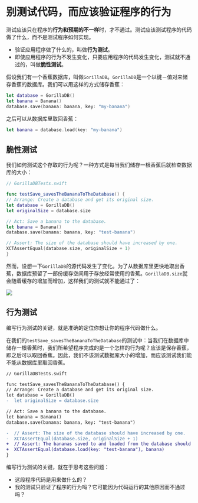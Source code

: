 # 别测试代码，而应该验证程序的行为

测试应该只在程序的**行为和预期的不一样**时，才不通过。测试应该测试程序的代码做了什么，而不是测试程序如何实现。

- 验证应用程序做了什么的，叫做**行为测试**。
- 即使应用程序的行为不发生变化，只要应用程序的代码发生变化，测试就不通过的，叫做**脆性测试**。

假设我们有一个香蕉数据库，叫做`GorillaDB`。`GorillaDB`是一个以键－值对来储存香蕉的数据库。我们可以用这样的方式储存香蕉：

```swift
let database = GorillaDB()
let banana = Banana()
database.save(banana: banana, key: "my-banana")
```

之后可以从数据库里取回香蕉：

```swift
let banana = database.load(key: "my-banana")
```

## 脆性测试

我们如何测试这个存取的行为呢？一种方式是每当我们储存一根香蕉后就检查数据库的大小：

```swift
// GorillaDBTests.swift

func testSave_savesTheBananaToTheDatabase() {
// Arrange: Create a database and get its original size.
let database = GorillaDB()
let originalSize = database.size

// Act: Save a banana to the database.
let banana = Banana()
database.save(banana: banana, key: "test-banana")

// Assert: The size of the database should have increased by one.
XCTAssertEqual(database.size, originalSize + 1)
}
```

然而，设想一下`GorillaDB`的源代码发生了变化。为了从数据库里更快地取出香蕉，数据库预留了一部份缓存空间用于存放经常使用的香蕉。`GorillaDB.size`就会随着缓存的增加而增加，这样我们的测试就不能通过了：

![](https://raw.githubusercontent.com/Quick/Assets/master/Screenshots/Screenshot_database_size_fail.png)

## 行为测试

编写行为测试的关键，就是准确的定位你想让你的程序代码做什么。

在我们的`testSave_savesTheBananaToTheDatabase`的测试中：当我们在数据库中储存一根香蕉时，我们所希望程序完成的是一个怎样的行为呢？应该是保存香蕉，即之后可以取回香蕉。因此，我们不该测试数据库大小的增加，而应该测试我们能不能从数据库里取回香蕉。

```diff
// GorillaDBTests.swift

func testSave_savesTheBananaToTheDatabase() {
// Arrange: Create a database and get its original size.
let database = GorillaDB()
-  let originalSize = database.size

// Act: Save a banana to the database.
let banana = Banana()
database.save(banana: banana, key: "test-banana")

-  // Assert: The size of the database should have increased by one.
-  XCTAssertEqual(database.size, originalSize + 1)
+  // Assert: The bananas saved to and loaded from the database should be the same.
+  XCTAssertEqual(database.load(key: "test-banana"), banana)
}
```

编写行为测试的关键，就在于思考这些问题：

- 这段程序代码是用来做什么的？
- 我的测试只验证了程序的行为吗？它可能因为代码运行的其他原因而不通过吗？
